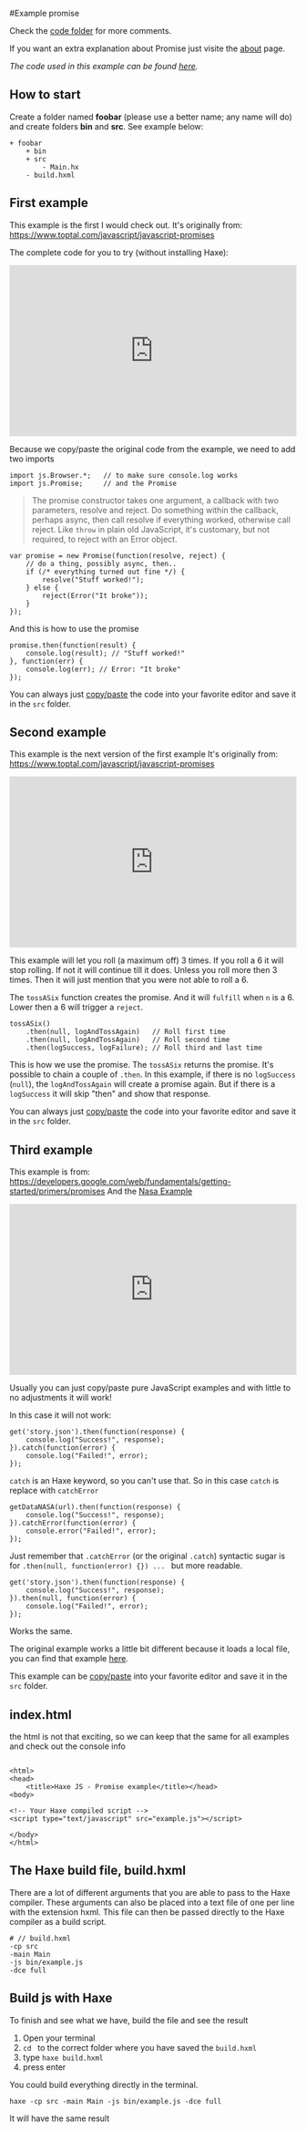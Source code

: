 #Example promise

Check the [code folder](https://github.com/MatthijsKamstra/haxejs/tree/master/10promise/code) for more comments.

If you want an extra explanation about Promise just visite the [about](about.md) page.

_The code used in this example can be found [here](https://github.com/MatthijsKamstra/haxejs/tree/master/10promise/code)._

## How to start

Create a folder named **foobar** (please use a better name; any name will do) and create folders **bin** and **src**.
See example below:

```
+ foobar
	+ bin
	+ src
        - Main.hx
	- build.hxml
```


## First example

This example is the first I would check out.
It's originally from: <https://www.toptal.com/javascript/javascript-promises>

The complete code for you to try (without installing Haxe):
<iframe src="https://try.haxe.org/embed/25CF5" width="100%" height="300" frameborder="no" allowfullscreen>
    <a href="https://try.haxe.org/#25CF5">Try Haxe !</a>
</iframe>

Because we copy/paste the original code from the example, we need to add two imports

```
import js.Browser.*;   // to make sure console.log works
import js.Promise;     // and the Promise
```

> The promise constructor takes one argument, a callback with two parameters, resolve and reject. Do something within the callback, perhaps async, then call resolve if everything worked, otherwise call reject. Like `throw` in plain old JavaScript, it's customary, but not required, to reject with an Error object.

```
var promise = new Promise(function(resolve, reject) {
    // do a thing, possibly async, then..
    if (/* everything turned out fine */) {
        resolve("Stuff worked!");
    } else {
        reject(Error("It broke"));
    }
});
```

And this is how to use the promise

```
promise.then(function(result) {
    console.log(result); // "Stuff worked!"
}, function(err) {
    console.log(err); // Error: "It broke"
});
```


You can always just [copy/paste](code/src/Main01.hx) the code into your favorite editor and save it in the `src` folder.

<!--

```
package ;

import js.Browser.*;
import js.Promise;

class Main01 {

    public function new()
    {
        var promise = new Promise(function (fulfill, reject){
            var n =  Math.floor(Math.random() * 6) + 1;
            if (n == 6) {
                fulfill(n);
            } else {
                reject(n);
            }
        });
        promise.then(function ( toss : Int ) {
            console.log('Yay, threw a ' + toss + '.');
        }, function (toss) {
            console.log('Oh, noes, threw a ' + toss + '.');
        });
    }

    static public function main() : Void { var main = new Main01(); }
}
```
 -->


## Second example

This example is the next version of the first example
It's originally from: <https://www.toptal.com/javascript/javascript-promises>

<iframe src="https://try.haxe.org/embed/866F4" width="100%" height="300" frameborder="no" allowfullscreen>
    <a href="https://try.haxe.org/#866F4">Try Haxe !</a>
</iframe>

This example will let you roll (a maximum off) 3 times. If you roll a 6 it will stop rolling.
If not it will continue till it does. Unless you roll more then 3 times. Then it will just mention that you were not able to roll a 6.

The `tossASix` function creates the promise. And it will `fulfill` when `n` is a 6. Lower then a 6 will trigger a `reject`.

```
tossASix()
    .then(null, logAndTossAgain)   // Roll first time
    .then(null, logAndTossAgain)   // Roll second time
    .then(logSuccess, logFailure); // Roll third and last time
```

This is how we use the promise. The `tossASix` returns the promise. It's possible to chain a couple of `.then`.
In this example, if there is no `logSuccess` (`null`), the `logAndTossAgain` will create a promise again.
But if there is a `logSuccess` it will skip "then" and show that response.


You can always just [copy/paste](code/src/Main02.hx) the code into your favorite editor and save it in the `src` folder.


## Third example

This example is from: <https://developers.google.com/web/fundamentals/getting-started/primers/promises>
And the [Nasa Example](../06nasa/example.md)


<iframe src="https://try.haxe.org/embed/DeD82" width="100%" height="300" frameborder="no" allowfullscreen>
    <a href="https://try.haxe.org/#DeD82">Try Haxe !</a>
</iframe>

Usually you can just copy/paste pure JavaScript examples and with little to no adjustments it will work!

In this case it will not work:

```
get('story.json').then(function(response) {
    console.log("Success!", response);
}).catch(function(error) {
    console.log("Failed!", error);
});
```

`catch` is an Haxe keyword, so you can't use that.
So in this case `catch` is replace with `catchError`

```
getDataNASA(url).then(function(response) {
    console.log("Success!", response);
}).catchError(function(error) {
    console.error("Failed!", error);
});

```

Just remember that `.catchError` (or the original `.catch`) syntactic sugar is for `.then(null, function(error) {}) ... ` but more readable.

```
get('story.json').then(function(response) {
    console.log("Success!", response);
}).then(null, function(error) {
    console.log("Failed!", error);
});
```

Works the same.


The original example works a little bit different because it loads a local file, you can find that example [here](code/src/Main03.hx).

This example can be [copy/paste](code/src/Main.hx) into your favorite editor and save it in the `src` folder.




## index.html

the html is not that exciting, so we can keep that the same for all examples and check out the console info

```

<html>
<head>
	<title>Haxe JS - Promise example</title></head>
<body>

<!-- Your Haxe compiled script -->
<script type="text/javascript" src="example.js"></script>

</body>
</html>

```


## The Haxe build file, build.hxml

There are a lot of different arguments that you are able to pass to the Haxe compiler.
These arguments can also be placed into a text file of one per line with the extension hxml. This file can then be passed directly to the Haxe compiler as a build script.

```
# // build.hxml
-cp src
-main Main
-js bin/example.js
-dce full
```


## Build js with Haxe

To finish and see what we have, build the file and see the result

1. Open your terminal
2. `cd ` to the correct folder where you have saved the `build.hxml`
3. type `haxe build.hxml`
4. press enter


You could build everything directly in the terminal.

```
haxe -cp src -main Main -js bin/example.js -dce full
```

It will have the same result


